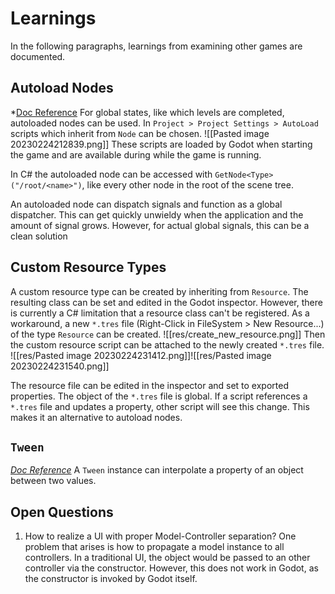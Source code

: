 # Learnings

In the following paragraphs, learnings from examining other games are documented.

## Autoload Nodes
*[Doc Reference](https://docs.godotengine.org/en/stable/tutorials/scripting/singletons_autoload.html)
For global states, like which levels are completed, autoloaded nodes can be used. 
In `Project > Project Settings > AutoLoad` scripts which inherit from `Node` can be chosen. 
![[Pasted image 20230224212839.png]]
These scripts are loaded by Godot when starting the game and are available during while the game is running.

In C# the autoloaded node can be accessed with `GetNode<Type>("/root/<name>")`, like every other node in the root of the scene tree.

An autoloaded node can dispatch signals and function as a global dispatcher. This can get quickly unwieldy when the application and the amount of signal grows. However, for actual global signals, this can be a clean solution

## Custom Resource Types
A custom resource type can be created by inheriting from `Resource`. The resulting class can be set and edited in the Godot inspector. 
However, there is currently a C# limitation that a resource class can't be registered.
As a workaround, a new `*.tres` file (Right-Click in FileSystem > New Resource...) of the type `Resource` can be created. 
![[res/create_new_resource.png]] Then the custom resource script can be attached to the newly created `*.tres` file.
![[res/Pasted image 20230224231412.png]]![[res/Pasted image 20230224231540.png]]

The resource file can be edited in the inspector and set to exported properties. The object of the `*.tres` file is global. If a script references a `*.tres` file and updates a property, other script will see this change. This makes it an alternative to autoload nodes.


## `Tween`
*[Doc Reference](https://docs.godotengine.org/en/stable/classes/class_tween.html)*
A `Tween` instance can interpolate a property of an object between two values.
## Open Questions
1. How to realize a UI with proper Model-Controller separation?
   One problem that arises is how to propagate a model instance to all controllers. In a traditional UI, the object would be passed to an other controller via the constructor. However, this does not work in Godot, as the constructor is invoked by Godot itself.